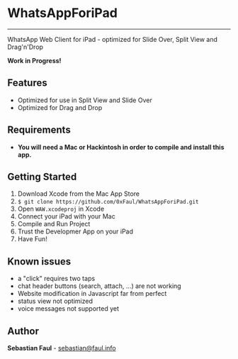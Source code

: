 # WhatsAppForiPad
---
WhatsApp Web Client for iPad - optimized for Slide Over, Split View and Drag'n'Drop


**Work in Progress!**

## Features
* Optimized for use in Split View and Slide Over
* Optimized for Drag and Drop

## Requirements
 * **You will need a Mac or Hackintosh in order to compile and install this app.** 

## Getting Started
1. Download Xcode from the Mac App Store
2. `$ git clone https://github.com/0xFaul/WhatsAppForiPad.git`
3. Open `WAW.xcodeproj` in Xcode
4. Connect your iPad with your Mac
5. Compile and Run Project
6. Trust the Developmer App on your iPad
7. Have Fun!

## Known issues
* a "click" requires two taps
* chat header buttons (search, attach, ...) are not working
* Website modification in Javascript far from perfect
* status view not optimized
* voice messages not supported yet

## Author
 **Sebastian Faul** - [sebastian@faul.info](mailto:sebastian@faul.info)
  
